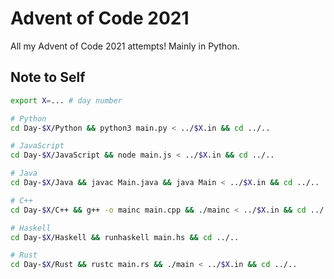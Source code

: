 # Advent of Code 2021

All my Advent of Code 2021 attempts! Mainly in Python.

## Note to Self
```sh
export X=... # day number

# Python
cd Day-$X/Python && python3 main.py < ../$X.in && cd ../..

# JavaScript
cd Day-$X/JavaScript && node main.js < ../$X.in && cd ../..

# Java
cd Day-$X/Java && javac Main.java && java Main < ../$X.in && cd ../..

# C++
cd Day-$X/C++ && g++ -o mainc main.cpp && ./mainc < ../$X.in && cd ../..

# Haskell
cd Day-$X/Haskell && runhaskell main.hs && cd ../..

# Rust
cd Day-$X/Rust && rustc main.rs && ./main < ../$X.in && cd ../..
```